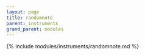 ```yaml
---
layout: page
title: randomnote
parent: instruments
grand_parent: modules
---
```


{% include modules/instruments/randomnote.md %}
